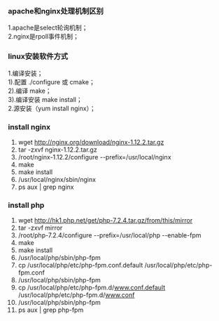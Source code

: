 ### apache和nginx处理机制区别
1.apache是select轮询机制；  
2.nginx是rpoll事件机制；
### linux安装软件方式
1.编译安装；  
1).配置 ./configure 或 cmake；  
2).编译 make；  
3).编译安装 make install；  
2.源安装（yum install nginx）；
### install nginx
1. wget http://nginx.org/download/nginx-1.12.2.tar.gz  
2. tar -zxvf nginx-1.12.2.tar.gz  
3. /root/nginx-1.12.2/configure --prefix=/usr/local/nginx
4. make
5. make install
6. /usr/local/nginx/sbin/nginx 
7. ps aux | grep nginx
### install php
1. wget http://hk1.php.net/get/php-7.2.4.tar.gz/from/this/mirror  
2. tar -zxvf mirror
3. /root/php-7.2.4/configure --prefix=/usr/local/php --enable-fpm
4. make  
5. make install
6. /usr/local/php/sbin/php-fpm
7. cp /usr/local/php/etc/php-fpm.conf.default /usr/local/php/etc/php-fpm.conf
8. /usr/local/php/sbin/php-fpm
9. cp /usr/local/php/etc/php-fpm.d/www.conf.default /usr/local/php/etc/php-fpm.d/www.conf  
10. /usr/local/php/sbin/php-fpm  
11. ps aux | grep php-fpm

